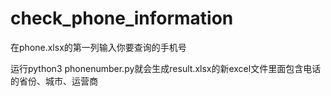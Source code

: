 # check_phone_information

在phone.xlsx的第一列输入你要查询的手机号

运行python3  phonenumber.py就会生成result.xlsx的新excel文件里面包含电话的省份、城市、运营商

